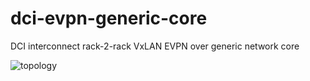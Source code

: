 # dci-evpn-generic-core
DCI interconnect rack-2-rack VxLAN EVPN over generic network core













![topology](https://github.com/val3r1o/dci-evpn-generic-core/blob/b19c3e7926120cf7b278dd2143dfc32fb36548e7/topology.jpg)

